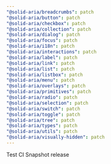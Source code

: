 ```yaml
---
"@solid-aria/breadcrumbs": patch
"@solid-aria/button": patch
"@solid-aria/checkbox": patch
"@solid-aria/collection": patch
"@solid-aria/dialog": patch
"@solid-aria/focus": patch
"@solid-aria/i18n": patch
"@solid-aria/interactions": patch
"@solid-aria/label": patch
"@solid-aria/link": patch
"@solid-aria/list": patch
"@solid-aria/listbox": patch
"@solid-aria/menu": patch
"@solid-aria/overlays": patch
"@solid-aria/primitives": patch
"@solid-aria/radio": patch
"@solid-aria/selection": patch
"@solid-aria/switch": patch
"@solid-aria/toggle": patch
"@solid-aria/tree": patch
"@solid-aria/types": patch
"@solid-aria/utils": patch
"@solid-aria/visually-hidden": patch
---
```


Test CI Snapshot release
